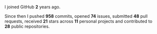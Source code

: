 I joined GitHub **2** years ago.

Since then I pushed **958** commits, opened **74** issues, submitted **48** pull requests, received **21** stars across **11** personal projects and contributed to **28** public repositories.
